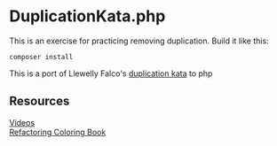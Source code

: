 DuplicationKata.php
====================

This is an exercise for practicing removing duplication. Build it like this:

    composer install

This is a port of Llewelly Falco's [duplication kata](https://github.com/LearnWithLlew/DuplicationKata.java) to php

## Resources
[Videos](https://www.youtube.com/watch?v=zAqv7jyd6nw&list=PLb4ON7iRsxZPj-xXfFLPCkQknE9rIMK1q)  
[Refactoring Coloring Book](https://github.com/LearnWithLlew/DuplicationColoringBook)
